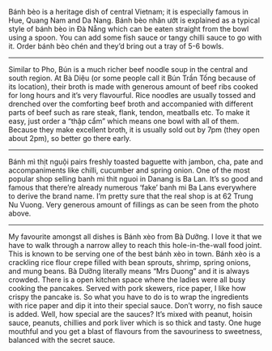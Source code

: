 Bánh bèo is a heritage dish of central Vietnam; it is especially famous in Hue, Quang Nam and Da Nang. Bánh bèo nhân ướt is explained as a typical style of bánh bèo in Đà Nẵng which can be eaten straight from the bowl using a spoon. You can add some fish sauce or tangy chilli sauce to go with it. Order bánh bèo chén and they’d bring out a tray of 5-6 bowls.

---

Similar to Pho, Bún is a much richer beef noodle soup in the central and south region. At Bà Diệu (or some people call it Bún Trần Tống because of its location), their broth is made with generous amount of beef ribs cooked for long hours and it’s very flavourful. Rice noodles are usually tossed and drenched over the comforting beef broth and accompanied with different parts of beef such as rare steak, flank, tendon, meatballs etc. To make it easy, just order a “thập cẩm” which means one bowl with all of them. Because they make excellent broth, it is usually sold out by 7pm (they open about 2pm), so better go there early.

---

Bánh mì thịt nguội pairs freshly toasted baguette with jambon, cha, pate and accompaniments like chilli, cucumber and spring onion. One of the most popular shop selling banh mi thit nguoi in Danang is Ba Lan. It’s so good and famous that there’re already numerous ‘fake’ banh mi Ba Lans everywhere to derive the brand name. I’m pretty sure that the real shop is at 62 Trung Nu Vuong. Very generous amount of fillings as can be seen from the photo above.

---

My favourite amongst all dishes is Bánh xèo from Bà Dưỡng. I love it that we have to walk through a narrow alley to reach this hole-in-the-wall food joint. This is known to be serving one of the best bánh xèo in town. Bánh xèo is a crackling rice flour crepe filled with bean sprouts, shrimp, spring onions, and mung beans. Bà Dưỡng literally means “Mrs Duong” and it is always crowded. There is a open kitchen space where the ladies were all busy cooking the pancakes. Served with pork skewers, rice paper, I like how crispy the pancake is. So what you have to do is to wrap the ingredients with rice paper and dip it into their special sauce. Don’t worry, no fish sauce is added. Well, how special are the sauces? It’s mixed with peanut, hoisin sauce, peanuts, chillies and pork liver which is so thick and tasty. One huge mouthful and you get a blast of flavours from the savouriness to sweetness, balanced with the secret sauce.
